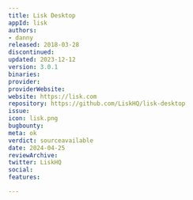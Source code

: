 ```yaml
---
title: Lisk Desktop
appId: lisk
authors:
- danny
released: 2018-03-28
discontinued: 
updated: 2023-12-12
version: 3.0.1
binaries: 
provider: 
providerWebsite: 
website: https://lisk.com
repository: https://github.com/LiskHQ/lisk-desktop
issue: 
icon: lisk.png
bugbounty: 
meta: ok
verdict: sourceavailable
date: 2024-04-25
reviewArchive: 
twitter: LiskHQ
social: 
features: 

---
```


